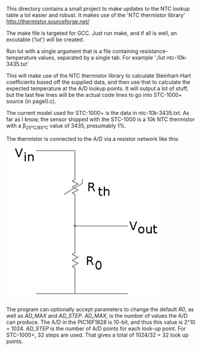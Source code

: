 This directory contains a small project to make updates to the NTC lookup table a lot easier and robust.
It makes use of the 'NTC thermistor library' http://thermistor.sourceforge.net/

The make file is targeted for GCC. Just run make, and if all is well, an excutable ('lut') will be created.

Run lut with a single argument that is a file containing resistance-temperature values, separated by a single tab.
For example './lut ntc-10k-3435.txt'

This will make use of the NTC thermistor library to calculate Steinhart-Hart coefficients based off the supplied data,
and then use that to calculate the expected temperature at the A/D lookup points.
It will output a lot of stuff, but the last few lines will be the actual code lines to go into STC-1000+ source (in page0.c).

The current model used for STC-1000+ is the data in ntc-10k-3435.txt.
As far as I know, the sensor shipped with the STC-1000 is a 10k NTC thermistor with a &beta;<sub>25&deg;C/85&deg;C</sub> value of 3435, presumably 1%.

The thermistor is connected to the A/D via a resistor network like this:
![resistor network](img/vdiv.png)

The program can optionally accept parameters to change the default *R0*, as well as *AD_MAX* and *AD_STEP*.
*AD_MAX*, is the number of values the A/D can produce. The A/D in the PIC16F1828 is 10-bit, and thus this value is 2^10 = 1024.
*AD_STEP* is the number of A/D points for each look-up point. For STC-1000+, 32 steps are used. That gives a total of 1024/32 = 32 look up points.
